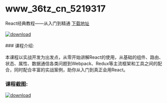 # www_36tz_cn_5219317
React经典教程——从入门到精通
[下载地址](http://www.36tz.cn/article/5219317 "下载地址")
<br/></br>[![download](http://36tz.cn/muke_img/2021_04_1-5-300x184.png "下载地址")](http://www.36tz.cn/article/5219317 "下载地址")
<br/></br>### 课程介绍:<br/></br>本课程以实战开发为出发点，从零开始讲解React的使用，从基础的组件、路由、状态、属性、数据通信各类问题到Webpack、Redux等主流框架和工具之间的配合，同时配合丰富的实战案例，助你从入门到真正会用React。

### 课程截图:
[![download](http://36tz.cn/muke_img/2021_04_2-5.png "下载地址")](http://www.36tz.cn/article/5219317 "下载地址")
